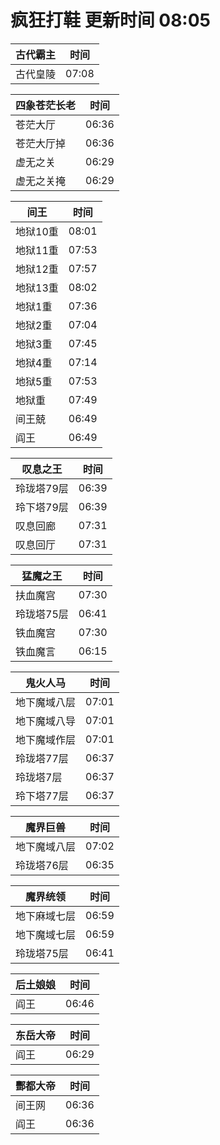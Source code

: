# 疯狂打鞋 更新时间 08:05

| 古代霸主   | 时间    |
|--------|-------|
| 古代皇陵 | 07:08 |

| 四象苍茫长老   | 时间    |
|--------|-------|
| 苍茫大厅 | 06:36 |
| 苍茫大厅掉 | 06:36 |
| 虚无之关 | 06:29 |
| 虚无之关掩 | 06:29 |

| 间王   | 时间    |
|--------|-------|
| 地狱10重 | 08:01 |
| 地狱11重 | 07:53 |
| 地狱12重 | 07:57 |
| 地狱13重 | 08:02 |
| 地狱1重 | 07:36 |
| 地狱2重 | 07:04 |
| 地狱3重 | 07:45 |
| 地狱4重 | 07:14 |
| 地狱5重 | 07:53 |
| 地狱重 | 07:49 |
| 间王兢 | 06:49 |
| 阎王 | 06:49 |

| 叹息之王   | 时间    |
|--------|-------|
| 玲珑塔79层 | 06:39 |
| 玲下塔79层 | 06:39 |
| 叹息回廊 | 07:31 |
| 叹息回厅 | 07:31 |

| 猛魔之王   | 时间    |
|--------|-------|
| 扶血魔宫 | 07:30 |
| 玲珑塔75层 | 06:41 |
| 铁血魔宫 | 07:30 |
| 铁血魔言 | 06:15 |

| 鬼火人马   | 时间    |
|--------|-------|
| 地下魔域八层 | 07:01 |
| 地下魔域八导 | 07:01 |
| 地下魔域作层 | 07:01 |
| 玲珑塔77层 | 06:37 |
| 玲珑塔7层 | 06:37 |
| 玲下塔77层 | 06:37 |

| 魔界巨兽   | 时间    |
|--------|-------|
| 地下魔域八层 | 07:02 |
| 玲珑塔76层 | 06:35 |

| 魔界统领   | 时间    |
|--------|-------|
| 地下麻域七层 | 06:59 |
| 地下魔域七层 | 06:59 |
| 玲珑塔75层 | 06:41 |

| 后土娘娘   | 时间    |
|--------|-------|
| 阎王 | 06:46 |

| 东岳大帝   | 时间    |
|--------|-------|
| 阎王 | 06:29 |

| 酆都大帝   | 时间    |
|--------|-------|
| 间王网 | 06:36 |
| 阎王 | 06:36 |